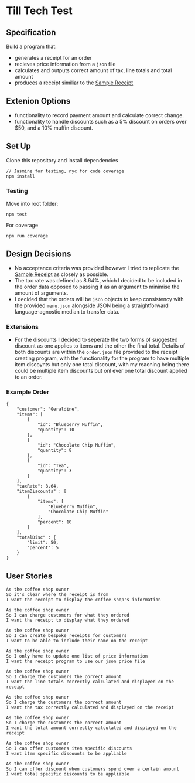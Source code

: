 # Till Tech Test

## Specification

Build a program that:
- generates a receipt for an order 
- recieves price information from a `json` file 
- calculates and outputs correct amount of tax, line totals and total amount
- produces a receipt similiar to the [Sample Receipt](public/img/receipt.jpg)

## Extenion Options

- functionality to record payment amount and calculate correct change.
- functionality to handle discounts such as a 5% discount on orders over $50, and a 10% muffin discount.


## Set Up

Clone this repository and install dependencies 
```
// Jasmine for testing, nyc for code coverage
npm install
```

### Testing

Move into root folder:
```
npm test
```
For coverage 
```
npm run coverage
```

## Design Decisions

- No acceptance criteria was provided however I tried to replicate the [Sample Receipt](public/img/receipt.jpg) as closely as possible.
- The tax rate was defined as 8.64%, which I decided to be included in the order data opposed to passing it as an argument to minimise the amount of arguments.
- I decided that the orders will be `json` objects to keep consistency with the provided `menu.json` alongside JSON being a straightforward language-agnostic median to transfer data.

### Extensions

- For the discounts I decided to seperate the two forms of suggested discount as one applies to items and the other the final total. Details of both discounts are within the `order.json` file provided to the receipt creating program, with the functionality for the program to have multiple item discoynts but only one total discount, with my reaoning being there could be multiple item discounts but onl ever one total discount applied to an order.

### Example Order

```
{
    "customer": "Geraldine",
    "items": [
        {
            "id": "Blueberry Muffin",
            "quantity": 10 
        },
        {
            "id": "Chocolate Chip Muffin",
            "quantity": 8
        },
        {
            "id": "Tea",
            "quantity": 3
        }
    ],
    "taxRate": 8.64,
    "itemDiscounts" : [
        {
            "items": [
                "Blueberry Muffin",
                "Chocolate Chip Muffin"
            ],
            "percent": 10
        }
    ],
    "totalDisc" : {
        "limit": 50,
        "percent": 5
    }
}
```

## User Stories
```
As the coffee shop owner
So it's clear where the receipt is from
I want the receipt to display the coffee shop's information

As the coffee shop owner
So I can charge customers for what they ordered
I want the receipt to display what they ordered

As the coffee shop owner
So I can create bespoke receipts for customers
I want to be able to include their name on the receipt

As the coffee shop owner
So I only have to update one list of price information
I want the receipt program to use our json price file

As the coffee shop owner
So I charge the customers the correct amount
I want the line totals correctly calculated and displayed on the receipt

As the coffee shop owner
So I charge the customers the correct amount
I want the tax correctly calculated and displayed on the receipt

As the coffee shop owner
So I charge the customers the correct amount
I want the total amount correctly calculated and displayed on the receipt

As the coffee shop owner
So I can offer customers item specific discounts
I want item specific discounts to be appliable

As the coffee shop owner
So I can offer discount when customers spend over a certain amount
I want total specific discounts to be appliable
```
